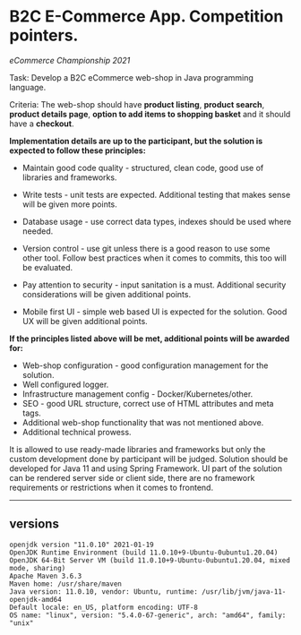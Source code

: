 # B2C E-Commerce App. Competition pointers.
_eCommerce Championship 2021_

Task: Develop a B2C eCommerce web-shop in Java programming language.

Criteria: The web-shop should have **product listing**, **product search**, **product details page**, **option to add items to shopping basket** and it should have a **checkout**.

**Implementation details are up to the participant, but the solution is expected to follow these principles:**
- Maintain good code quality - structured, clean code, good use of libraries and frameworks.

- Write tests - unit tests are expected. Additional testing that makes sense will be given more points.

- Database usage - use correct data types, indexes should be used where needed.

- Version control - use git unless there is a good reason to use some other tool. Follow best practices when it comes to commits, this too will be evaluated.

- Pay attention to security - input sanitation is a must. Additional security considerations will be given additional points.

- Mobile first UI - simple web based UI is expected for the solution. Good UX will be
given additional points.

**If the principles listed above will be met, additional points will be awarded for:**
- Web-shop configuration - good configuration management for the solution.
- Well configured logger.
- Infrastructure management config - Docker/Kubernetes/other.
- SEO - good URL structure, correct use of HTML attributes and meta tags.
- Additional web-shop functionality that was not mentioned above.
- Additional technical prowess.

It is allowed to use ready-made libraries and frameworks but only the custom development done by participant will be judged. Solution should be developed for Java 11 and using Spring Framework. UI part of the solution can be rendered server side or client side, there are no framework requirements or restrictions when it comes to frontend.

----

## versions
```
openjdk version "11.0.10" 2021-01-19
OpenJDK Runtime Environment (build 11.0.10+9-Ubuntu-0ubuntu1.20.04)
OpenJDK 64-Bit Server VM (build 11.0.10+9-Ubuntu-0ubuntu1.20.04, mixed mode, sharing)
Apache Maven 3.6.3
Maven home: /usr/share/maven
Java version: 11.0.10, vendor: Ubuntu, runtime: /usr/lib/jvm/java-11-openjdk-amd64
Default locale: en_US, platform encoding: UTF-8
OS name: "linux", version: "5.4.0-67-generic", arch: "amd64", family: "unix"
```

